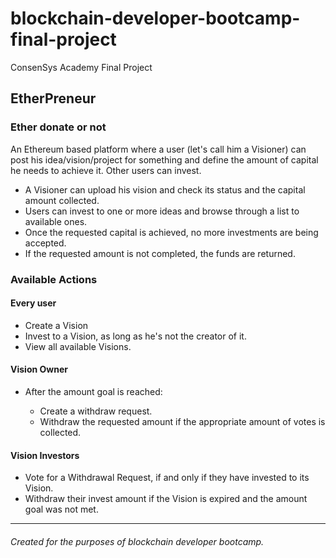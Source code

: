 # blockchain-developer-bootcamp-final-project

ConsenSys Academy Final Project

## EtherPreneur

### Ether donate or not

<p>An Ethereum based platform where a user (let's call him a Visioner) can post his idea/vision/project for something and define the amount of capital he needs to achieve it.
Other users can invest.</p>

<ul>
  <li>A Visioner can upload his vision and check its status and the capital amount collected.</li>
  <li>Users can invest to one or more ideas and browse through a list to available ones.</li>
  <li>Once the requested capital is achieved, no more investments are being accepted.</li>
  <li>If the requested amount is not completed, the funds are returned.
</ul>

### Available Actions

#### Every user
<ul>
    <li>Create a Vision</li>
    <li>Invest to a Vision, as long as he's not the creator of it.</li>
    <li>View all available Visions.</li>
</ul>

#### Vision Owner

<ul>
  <li>After the amount goal is reached:</li>
    <ul>
        <li>Create a withdraw request.</li>
        <li>Withdraw the requested amount if the appropriate amount of votes is collected.</li>
    </ul>
</ul>

#### Vision Investors
<ul>
    <li>Vote for a Withdrawal Request, if and only if they have invested to its Vision.</li>
    <li>Withdraw their invest amount if the Vision is expired and the amount goal was not met.</li>
</ul>
<hr/>

###### Created for the purposes of blockchain developer bootcamp.
